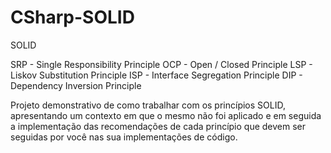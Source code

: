 # CSharp-SOLID

SOLID

SRP - Single Responsibility Principle OCP - Open / Closed Principle LSP - Liskov Substitution Principle ISP - Interface Segregation Principle DIP - Dependency Inversion Principle

Projeto demonstrativo de como trabalhar com os princípios SOLID, apresentando um contexto em que o mesmo não foi aplicado e em seguida a implementação das recomendações de cada princípio que devem ser seguidas por você nas sua implementações de código.
